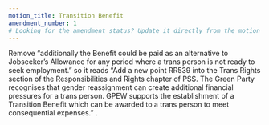 ```yaml
---
motion_title: Transition Benefit
amendment_number: 1
# Looking for the amendment status? Update it directly from the motion page!
---
```


Remove “additionally the Benefit could be paid as an alternative to Jobseeker’s Allowance for any period where a trans person is not ready to seek employment.”
so it reads
“Add a new point RR539 into the Trans Rights section of the Responsibilities and Rights chapter of PSS.
The Green Party recognises that gender reassignment can create additional financial pressures for a trans person. GPEW supports the establishment of a Transition Benefit which can be awarded to a trans person to meet consequential expenses.”
.
